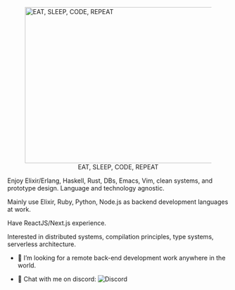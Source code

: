 <!-- ![EAT, SLEEP, CODE, REPEAT](https://media.giphy.com/media/A06UFEx8jxEwU/giphy.gif) -->

<figure>
  <img src="https://media.giphy.com/media/A06UFEx8jxEwU/giphy.gif" alt="EAT, SLEEP, CODE, REPEAT" style="width:480px;height:354px">
  <figcaption style="text-align: center">EAT, SLEEP, CODE, REPEAT</figcaption>
</figure>

Enjoy Elixir/Erlang, Haskell, Rust, DBs, Emacs, Vim, clean systems, and prototype design. Language and technology agnostic.

Mainly use Elixir, Ruby, Python, Node.js as backend development languages at work.

Have ReactJS/Next.js experience.

Interested in distributed systems, compilation principles, type systems, serverless architecture.

- 🤔 I’m looking for a remote back-end development work anywhere in the world.

- 💬 Chat with me on discord: ![Discord](https://img.shields.io/discord/746436320494223440?style=flat-square)



<!--
**supeterlau/supeterlau** is a ✨ _special_ ✨ repository because its `README.md` (this file) appears on your GitHub profile.

Here are some ideas to get you started:

- 🔭 I’m currently working on ...
- 🌱 I’m currently learning ...
- 👯 I’m looking to collaborate on ...
- 🤔 I’m looking for help with ...
- 💬 Ask me about ...
- 📫 How to reach me: ...
- 😄 Pronouns: ...
- ⚡ Fun fact: ...

https://raw.githubusercontent.com/codeSTACKr/codeSTACKr/master/README.md
-->
